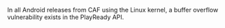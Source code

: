 In all Android releases from CAF using the Linux kernel, a buffer overflow vulnerability exists in the PlayReady API.